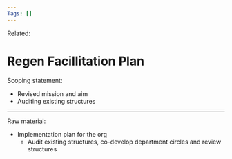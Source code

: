 ```yaml
---
Tags: []
---
```

Related: 
# Regen Facillitation Plan

Scoping statement:
- Revised mission and aim 
- Auditing existing structures




---
Raw material:
- Implementation plan for the org
	- Audit existing structures, co-develop department circles and review structures
